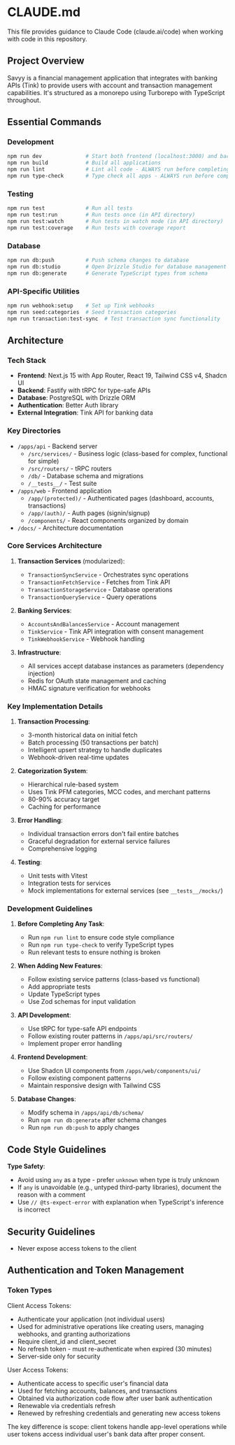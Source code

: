 # CLAUDE.md

This file provides guidance to Claude Code (claude.ai/code) when working with code in this repository.

## Project Overview

Savyy is a financial management application that integrates with banking APIs (Tink) to provide users with account and transaction management capabilities. It's structured as a monorepo using Turborepo with TypeScript throughout.

## Essential Commands

### Development

```bash
npm run dev              # Start both frontend (localhost:3000) and backend (localhost:3001) in dev mode
npm run build            # Build all applications
npm run lint             # Lint all code - ALWAYS run before completing tasks
npm run type-check       # Type check all apps - ALWAYS run before completing tasks
```

### Testing

```bash
npm run test             # Run all tests
npm run test:run         # Run tests once (in API directory)
npm run test:watch       # Run tests in watch mode (in API directory)
npm run test:coverage    # Run tests with coverage report
```

### Database

```bash
npm run db:push          # Push schema changes to database
npm run db:studio        # Open Drizzle Studio for database management
npm run db:generate      # Generate TypeScript types from schema
```

### API-Specific Utilities

```bash
npm run webhook:setup    # Set up Tink webhooks
npm run seed:categories  # Seed transaction categories
npm run transaction:test-sync  # Test transaction sync functionality
```

## Architecture

### Tech Stack

- **Frontend**: Next.js 15 with App Router, React 19, Tailwind CSS v4, Shadcn UI
- **Backend**: Fastify with tRPC for type-safe APIs
- **Database**: PostgreSQL with Drizzle ORM
- **Authentication**: Better Auth library
- **External Integration**: Tink API for banking data

### Key Directories

- `/apps/api` - Backend server
  - `/src/services/` - Business logic (class-based for complex, functional for simple)
  - `/src/routers/` - tRPC routers
  - `/db/` - Database schema and migrations
  - `/__tests__/` - Test suite
- `/apps/web` - Frontend application
  - `/app/(protected)/` - Authenticated pages (dashboard, accounts, transactions)
  - `/app/(auth)/` - Auth pages (signin/signup)
  - `/components/` - React components organized by domain
- `/docs/` - Architecture documentation

### Core Services Architecture

1. **Transaction Services** (modularized):

   - `TransactionSyncService` - Orchestrates sync operations
   - `TransactionFetchService` - Fetches from Tink API
   - `TransactionStorageService` - Database operations
   - `TransactionQueryService` - Query operations

2. **Banking Services**:

   - `AccountsAndBalancesService` - Account management
   - `TinkService` - Tink API integration with consent management
   - `TinkWebhookService` - Webhook handling

3. **Infrastructure**:
   - All services accept database instances as parameters (dependency injection)
   - Redis for OAuth state management and caching
   - HMAC signature verification for webhooks

### Key Implementation Details

1. **Transaction Processing**:

   - 3-month historical data on initial fetch
   - Batch processing (50 transactions per batch)
   - Intelligent upsert strategy to handle duplicates
   - Webhook-driven real-time updates

2. **Categorization System**:

   - Hierarchical rule-based system
   - Uses Tink PFM categories, MCC codes, and merchant patterns
   - 80-90% accuracy target
   - Caching for performance

3. **Error Handling**:

   - Individual transaction errors don't fail entire batches
   - Graceful degradation for external service failures
   - Comprehensive logging

4. **Testing**:
   - Unit tests with Vitest
   - Integration tests for services
   - Mock implementations for external services (see `__tests__/mocks/`)

### Development Guidelines

1. **Before Completing Any Task**:

   - Run `npm run lint` to ensure code style compliance
   - Run `npm run type-check` to verify TypeScript types
   - Run relevant tests to ensure nothing is broken

2. **When Adding New Features**:

   - Follow existing service patterns (class-based vs functional)
   - Add appropriate tests
   - Update TypeScript types
   - Use Zod schemas for input validation

3. **API Development**:

   - Use tRPC for type-safe API endpoints
   - Follow existing router patterns in `/apps/api/src/routers/`
   - Implement proper error handling

4. **Frontend Development**:

   - Use Shadcn UI components from `/apps/web/components/ui/`
   - Follow existing component patterns
   - Maintain responsive design with Tailwind CSS

5. **Database Changes**:
   - Modify schema in `/apps/api/db/schema/`
   - Run `npm run db:generate` after schema changes
   - Run `npm run db:push` to apply changes

## Code Style Guidelines

**Type Safety**:

- Avoid using `any` as a type - prefer `unknown` when type is truly unknown
- If `any` is unavoidable (e.g., untyped third-party libraries), document the reason with a comment
- Use `// @ts-expect-error` with explanation when TypeScript's inference is incorrect

## Security Guidelines

- Never expose access tokens to the client

## Authentication and Token Management

### Token Types

Client Access Tokens:

- Authenticate your application (not individual users)
- Used for administrative operations like creating users, managing webhooks, and granting authorizations
- Require client_id and client_secret
- No refresh token - must re-authenticate when expired (30 minutes)
- Server-side only for security

User Access Tokens:

- Authenticate access to specific user's financial data
- Used for fetching accounts, balances, and transactions
- Obtained via authorization code flow after user bank authentication
- Renewable via credentials refresh
- Renewed by refreshing credentials and generating new access tokens

The key difference is scope: client tokens handle app-level operations while user tokens access individual user's bank data after proper consent.

